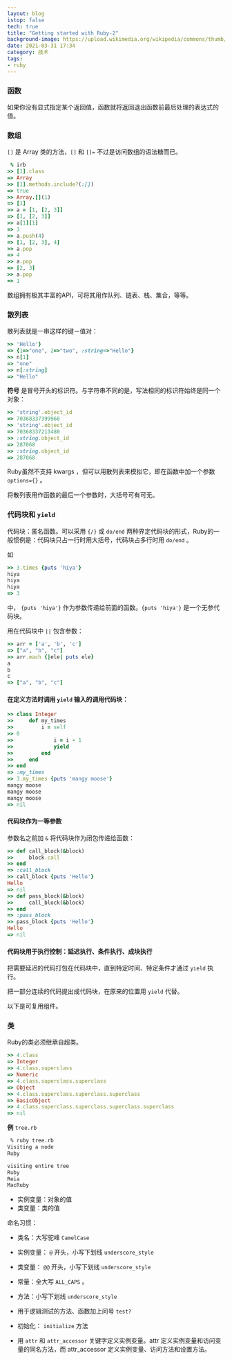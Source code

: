 ```yaml
---
layout: blog
istop: false
tech: true
title: "Getting started with Ruby-2"
background-image: https://upload.wikimedia.org/wikipedia/commons/thumb/7/73/Ruby_logo.svg/1200px-Ruby_logo.svg.png
date: 2021-03-31 17:34
category: 技术
tags:
- ruby
---
```


### 函数

如果你没有显式指定某个返回值，函数就将返回退出函数前最后处理的表达式的值。

### 数组

`[]` 是 Array 类的方法，`[]` 和 `[]=` 不过是访问数组的语法糖而已。

```ruby
 % irb
>> [1].class
=> Array
>> [1].methods.include?(:[])
=> true
>> Array.[](1)
=> [1]
>> a = [1, [2, 3]]
=> [1, [2, 3]]
>> a[1][1]
=> 3
>> a.push(4)
=> [1, [2, 3], 4]
>> a.pop
=> 4
>> a.pop
=> [2, 3]
>> a.pop
=> 1
```

数组拥有极其丰富的API，可将其用作队列、链表、栈、集合，等等。

### 散列表

散列表就是一串这样的键－值对：

```ruby
>> 'Hello'}
=> {1=>"one", 2=>"two", :string=>"Hello"}
>> n[1]
=> "one"
>> n[:string]
=> "Hello"
```

**符号** 是冒号开头的标识符。与字符串不同的是，写法相同的标识符始终是同一个对象：

```ruby
>> 'string'.object_id
=> 70368337399960
>> 'string'.object_id
=> 70368337213480
>> :string.object_id
=> 287068
>> :string.object_id
=> 287068
```

Ruby虽然不支持 kwargs ，但可以用散列表来模拟它，即在函数中加一个参数 `options={}` 。

将散列表用作函数的最后一个参数时，大括号可有可无。

### 代码块和 `yield`

代码块：匿名函数。可以采用 `{/}` 或 `do/end` 两种界定代码块的形式，Ruby的一般惯例是：代码块只占一行时用大括号，代码块占多行时用 `do/end` 。

如

```ruby
>> 3.times {puts 'hiya'}
hiya
hiya
hiya
=> 3
```

中， `{puts 'hiya'}` 作为参数传递给前面的函数。`{puts 'hiya'}` 是一个无参代码块。

用在代码块中 `||` 包含参数：

```ruby
>> arr = ['a', 'b', 'c']
=> ["a", "b", "c"]
>> arr.each {|ele| puts ele}
a
b
c
=> ["a", "b", "c"]
```

#### 在定义方法时调用 `yield` 输入的调用代码块：

```ruby
>> class Integer
>>     def my_times
>>         i = self
>> 0
>>             i = i - 1
>>             yield
>>         end
>>     end
>> end
=> :my_times
>> 3.my_times {puts 'mangy moose'}
mangy moose
mangy moose
mangy moose
=> nil
```

#### 代码块作为一等参数

参数名之前加 `&`  将代码块作为闭包传递给函数：

```ruby
>> def call_block(&block)
>>     block.call
>> end
=> :call_block
>> call_block {puts 'Hello'}
Hello
=> nil
>> def pass_block(&block)
>>     call_block(&block)
>> end
=> :pass_block
>> pass_block {puts 'Hello'}
Hello
=> nil
```

#### 代码块用于执行控制：延迟执行、条件执行、成块执行

把需要延迟的代码打包在代码块中，直到特定时间、特定条件才通过 `yield` 执行。

把一部分连续的代码提出成代码块，在原来的位置用 `yield` 代替。

以下是可复用组件。

### 类

Ruby的类必须继承自超类。

```ruby
>> 4.class
=> Integer
>> 4.class.superclass
=> Numeric
>> 4.class.superclass.superclass
=> Object
>> 4.class.superclass.superclass.superclass
=> BasicObject
>> 4.class.superclass.superclass.superclass.superclass
=> nil
```

**例** `tree.rb`

<div id = "includedContent_2021_04_02_01_01_26cf22f7"></div>

```bash
 % ruby tree.rb
Visiting a node
Ruby

visiting entire tree
Ruby
Reia
MacRuby
```

- 实例变量：对象的值
- 类变量：类的值

命名习惯：
- 类名：大写驼峰 `CamelCase`
- 实例变量： `@` 开头，小写下划线 `underscore_style`
- 类变量：  `@@`  开头，小写下划线 `underscore_style`
- 常量：全大写 `ALL_CAPS` 。
- 方法：小写下划线 `underscore_style`
- 用于逻辑测试的方法、函数加上问号 `test?`

- 初始化： `initialize` 方法
- 用 `attr` 和 `attr_accessor` 关键字定义实例变量。attr 定义实例变量和访问变量的同名方法，而 attr_accessor 定义实例变量、访问方法和设置方法。


